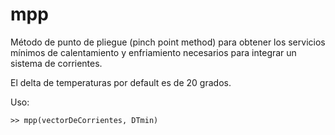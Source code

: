 # mpp
Método de punto de pliegue (pinch point method) para obtener los servicios mínimos de calentamiento y enfriamiento necesarios para integrar un sistema de corrientes.

El delta de temperaturas por default es de 20 grados.

Uso:

`>> mpp(vectorDeCorrientes, DTmin)`
